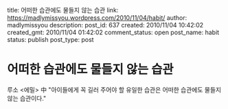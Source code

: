 title: 어떠한 습관에도 물들지 않는 습관
link: https://madlymissyou.wordpress.com/2010/11/04/habit/
author: madlymissyou
description: 
post_id: 637
created: 2010/11/04 10:42:02
created_gmt: 2010/11/04 01:42:02
comment_status: open
post_name: habit
status: publish
post_type: post

# 어떠한 습관에도 물들지 않는 습관

루소 <에밀> 中 "아이들에게 꼭 길러 주어야 할 유일한 습관은 어떠한 습관에도 물들지 않는 습관이다."